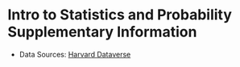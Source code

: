 # Intro to Statistics and Probability Supplementary Information 

- Data Sources: 
  [Harvard Dataverse](https://dataverse.harvard.edu/dataverse/harvard?q=&fq0=subject_ss%3A%22Social%20Sciences%22&types=dataverses%3Adatasets&sort=dateSort&order=desc) 
